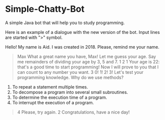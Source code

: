 # Simple-Chatty-Bot
 A simple Java bot that will help you to study programming.
 
 Here is an example of a dialogue with the new version of the bot. Input lines are started with ">" symbol.

Hello! My name is Aid.
I was created in 2018.
Please, remind me your name.
> Max
What a great name you have, Max!
Let me guess your age.
Say me remainders of dividing your age by 3, 5 and 7.
> 1 2 1
Your age is 22: that's a good time to start programming!
Now I will prove to you that I can count to any number you want.
> 3
0!
1!
2!
3!
Let's test your programming knowledge.
Why do we use methods?
1. To repeat a statement multiple times.
2. To decompose a program into several small subroutines.
3. To determine the execution time of a program.
4. To interrupt the execution of a program.
> 4
Please, try again.
> 2
Congratulations, have a nice day!
